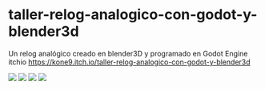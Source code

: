 # taller-relog-analogico-con-godot-y-blender3d
Un relog analógico creado en blender3D y programado en Godot Engine
itchio
https://kone9.itch.io/taller-relog-analogico-con-godot-y-blender3d

<a href='https://drive.google.com/file/d/1DIAYAv-GvVv5G-RtRYQcdfnFszmtUA89/view?usp=drive_open&amp;usp=embed_facebook&source=ctrlq.org'><img src='https://lh6.googleusercontent.com/khsd1DZuhefacMV6YOdCSMLKacecZpq2yWT18Rdb4GbVSvXHXe5RQdKHNQw=w2400' /></a>
<a href='https://drive.google.com/file/d/1eg6jpzMSa_NNUXrXgjoANNcQomD2Qd91/view?usp=drive_open&amp;usp=embed_facebook&source=ctrlq.org'><img src='https://lh4.googleusercontent.com/vpAVUpYVf1M5J_AjnrWCPkk4pvBa0tcvxVZjE-f0LKOw8zAHGAPxalIODuI=w2400' /></a>
<a href='https://drive.google.com/file/d/188mPEZJXHDEdD3M5LXTAl6twtStfIuKG/view?usp=drive_open&amp;usp=embed_facebook&source=ctrlq.org'><img src='https://lh3.googleusercontent.com/1L6_P5XUWA-mphaCS4WYXaDH5iPKDO5XWFMf2VYgVSY7sUr9qrOu1aPPfZw=w2400' /></a>
<a href='https://drive.google.com/file/d/1XSqU_bG93qfsQhDVd19df2AKdH6ZnSet/view?usp=drive_open&amp;usp=embed_facebook&source=ctrlq.org'><img src='https://lh6.googleusercontent.com/u-r0gyO9GzAP9797EqFcMZGFGDyH7ML705rWrk1NE6m_CNrmdDs5jFfx4jU=w2400' /></a>
